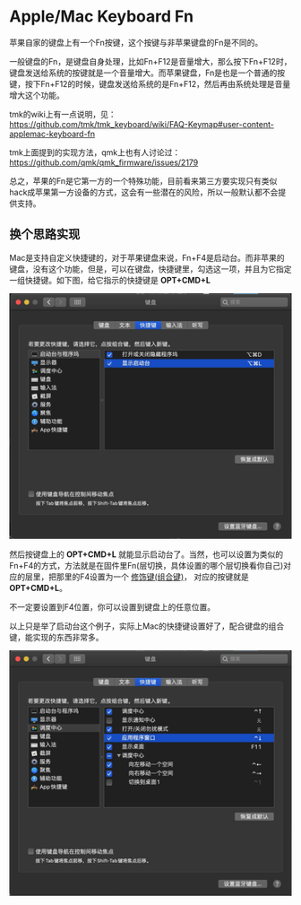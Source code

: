 # Apple/Mac Keyboard Fn

苹果自家的键盘上有一个Fn按键，这个按键与非苹果键盘的Fn是不同的。

一般键盘的Fn，是键盘自身处理，比如Fn+F12是音量增大，那么按下Fn+F12时，键盘发送给系统的按键就是一个音量增大。而苹果键盘，Fn是也是一个普通的按键，按下Fn+F12的时候，键盘发送给系统的是Fn+F12，然后再由系统处理是音量增大这个功能。

tmk的wiki上有一点说明，见：https://github.com/tmk/tmk_keyboard/wiki/FAQ-Keymap#user-content-applemac-keyboard-fn

tmk上面提到的实现方法，qmk上也有人讨论过：https://github.com/qmk/qmk_firmware/issues/2179

总之，苹果的Fn是它第一方的一个特殊功能，目前看来第三方要实现只有类似hack成苹果第一方设备的方式，这会有一些潜在的风险，所以一般默认都不会提供支持。


## 换个思路实现

Mac是支持自定义快捷键的，对于苹果键盘来说，Fn+F4是启动台。而非苹果的键盘，没有这个功能，但是，可以在键盘，快捷键里，勾选这一项，并且为它指定一组快捷键。如下图，给它指示的快捷键是 **OPT+CMD+L**

![|600](assets/apple-fn-01.jpg)

然后按键盘上的 **OPT+CMD+L** 就能显示启动台了。当然，也可以设置为类似的Fn+F4的方式，方法就是在固件里Fn(层切换，具体设置的哪个层切换看你自己)对应的层里，把那里的F4设置为一个 [修饰键(组合键)](edit-keymap/mods-key)， 对应的按键就是 **OPT+CMD+L**。

不一定要设置到F4位置，你可以设置到键盘上的任意位置。

以上只是举了启动台这个例子，实际上Mac的快捷键设置好了，配合键盘的组合键，能实现的东西非常多。

![|600](assets/apple-fn-02.jpg)

